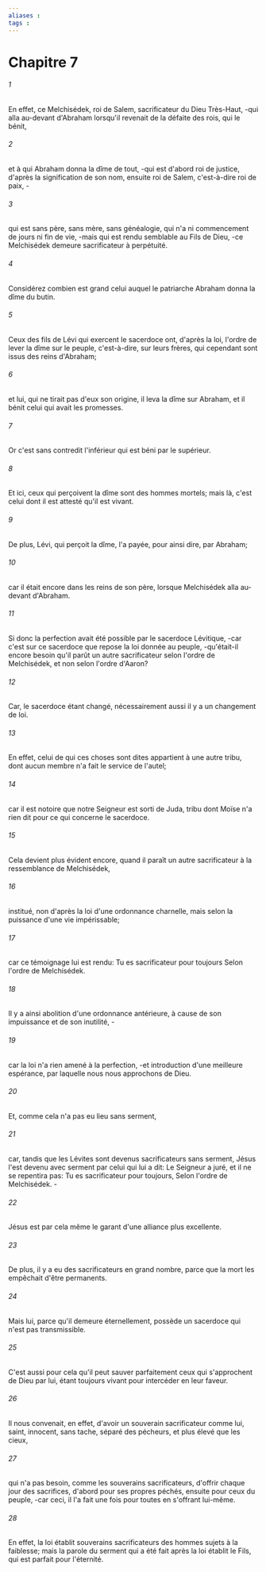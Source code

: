 ```yaml
---
aliases : 
tags : 
---
```


# Chapitre 7

###### 1
En effet, ce Melchisédek, roi de Salem, sacrificateur du Dieu Très-Haut, -qui alla au-devant d'Abraham lorsqu'il revenait de la défaite des rois, qui le bénit,
###### 2
et à qui Abraham donna la dîme de tout, -qui est d'abord roi de justice, d'après la signification de son nom, ensuite roi de Salem, c'est-à-dire roi de paix, -
###### 3
qui est sans père, sans mère, sans généalogie, qui n'a ni commencement de jours ni fin de vie, -mais qui est rendu semblable au Fils de Dieu, -ce Melchisédek demeure sacrificateur à perpétuité.
###### 4
Considérez combien est grand celui auquel le patriarche Abraham donna la dîme du butin.
###### 5
Ceux des fils de Lévi qui exercent le sacerdoce ont, d'après la loi, l'ordre de lever la dîme sur le peuple, c'est-à-dire, sur leurs frères, qui cependant sont issus des reins d'Abraham;
###### 6
et lui, qui ne tirait pas d'eux son origine, il leva la dîme sur Abraham, et il bénit celui qui avait les promesses.
###### 7
Or c'est sans contredit l'inférieur qui est béni par le supérieur.
###### 8
Et ici, ceux qui perçoivent la dîme sont des hommes mortels; mais là, c'est celui dont il est attesté qu'il est vivant.
###### 9
De plus, Lévi, qui perçoit la dîme, l'a payée, pour ainsi dire, par Abraham;
###### 10
car il était encore dans les reins de son père, lorsque Melchisédek alla au-devant d'Abraham.
###### 11
Si donc la perfection avait été possible par le sacerdoce Lévitique, -car c'est sur ce sacerdoce que repose la loi donnée au peuple, -qu'était-il encore besoin qu'il parût un autre sacrificateur selon l'ordre de Melchisédek, et non selon l'ordre d'Aaron?
###### 12
Car, le sacerdoce étant changé, nécessairement aussi il y a un changement de loi.
###### 13
En effet, celui de qui ces choses sont dites appartient à une autre tribu, dont aucun membre n'a fait le service de l'autel;
###### 14
car il est notoire que notre Seigneur est sorti de Juda, tribu dont Moïse n'a rien dit pour ce qui concerne le sacerdoce.
###### 15
Cela devient plus évident encore, quand il paraît un autre sacrificateur à la ressemblance de Melchisédek,
###### 16
institué, non d'après la loi d'une ordonnance charnelle, mais selon la puissance d'une vie impérissable;
###### 17
car ce témoignage lui est rendu: Tu es sacrificateur pour toujours Selon l'ordre de Melchisédek.
###### 18
Il y a ainsi abolition d'une ordonnance antérieure, à cause de son impuissance et de son inutilité, -
###### 19
car la loi n'a rien amené à la perfection, -et introduction d'une meilleure espérance, par laquelle nous nous approchons de Dieu.
###### 20
Et, comme cela n'a pas eu lieu sans serment,
###### 21
car, tandis que les Lévites sont devenus sacrificateurs sans serment, Jésus l'est devenu avec serment par celui qui lui a dit: Le Seigneur a juré, et il ne se repentira pas: Tu es sacrificateur pour toujours, Selon l'ordre de Melchisédek. -
###### 22
Jésus est par cela même le garant d'une alliance plus excellente.
###### 23
De plus, il y a eu des sacrificateurs en grand nombre, parce que la mort les empêchait d'être permanents.
###### 24
Mais lui, parce qu'il demeure éternellement, possède un sacerdoce qui n'est pas transmissible.
###### 25
C'est aussi pour cela qu'il peut sauver parfaitement ceux qui s'approchent de Dieu par lui, étant toujours vivant pour intercéder en leur faveur.
###### 26
Il nous convenait, en effet, d'avoir un souverain sacrificateur comme lui, saint, innocent, sans tache, séparé des pécheurs, et plus élevé que les cieux,
###### 27
qui n'a pas besoin, comme les souverains sacrificateurs, d'offrir chaque jour des sacrifices, d'abord pour ses propres péchés, ensuite pour ceux du peuple, -car ceci, il l'a fait une fois pour toutes en s'offrant lui-même.
###### 28
En effet, la loi établit souverains sacrificateurs des hommes sujets à la faiblesse; mais la parole du serment qui a été fait après la loi établit le Fils, qui est parfait pour l'éternité.
